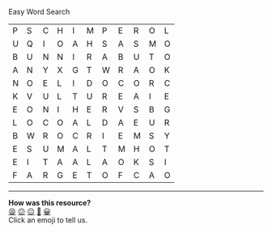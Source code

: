 Easy Word Search

| | | | | | | | | | | |
|-|-|-|-|-|-|-|-|-|-|-|
| P | S | C | H | I | M | P | E | R | O | L |
| U | Q | I | O | A | H | S | A | S | M | O |
| B | U | N | N | I | R | A | B | U | T | O |
| A | N | Y | X | G | T | W | R | A | O | K |
| N | O | E | L | I | D | O | C | O | R | C |
| K | V | U | L | T | U | R | E | A | I | E |
| E | O | N | I | H | E | R | V | S | B | G |
| L | O | C | O | A | L | D | A | E | U | R |
| B | W | R | O | C | R | I | E | M | S | Y |
| E | S | U | M | A | L | T | M | H | O | T |
| E | I | T | A | A | L | A | O | K | S | I |
| F | A | R | G | E | T | O | F | C | A | O |

<!-- BEGIN GENERATED SECTION DO NOT EDIT -->

---

**How was this resource?**  
[😫](https://airtable.com/shrUJ3t7KLMqVRFKR?prefill_Repository=makersacademy%2Fintro-to-testing&prefill_File=phase3%2F01_resources%2Fword_search_easy.x+copy.md&prefill_Sentiment=😫) [😕](https://airtable.com/shrUJ3t7KLMqVRFKR?prefill_Repository=makersacademy%2Fintro-to-testing&prefill_File=phase3%2F01_resources%2Fword_search_easy.x+copy.md&prefill_Sentiment=😕) [😐](https://airtable.com/shrUJ3t7KLMqVRFKR?prefill_Repository=makersacademy%2Fintro-to-testing&prefill_File=phase3%2F01_resources%2Fword_search_easy.x+copy.md&prefill_Sentiment=😐) [🙂](https://airtable.com/shrUJ3t7KLMqVRFKR?prefill_Repository=makersacademy%2Fintro-to-testing&prefill_File=phase3%2F01_resources%2Fword_search_easy.x+copy.md&prefill_Sentiment=🙂) [😀](https://airtable.com/shrUJ3t7KLMqVRFKR?prefill_Repository=makersacademy%2Fintro-to-testing&prefill_File=phase3%2F01_resources%2Fword_search_easy.x+copy.md&prefill_Sentiment=😀)  
Click an emoji to tell us.

<!-- END GENERATED SECTION DO NOT EDIT -->
